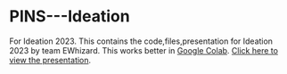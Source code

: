 # PINS---Ideation
For Ideation 2023.
This contains the code,files,presentation for Ideation 2023 by team EWhizard.
This works better in [Google Colab](https://colab.research.google.com/drive/1WMq66Qe55pfc9ScyMlnHwejvfAOlZYyh?usp=sharing "PINS-Ideation 2023").
[Click here to view the presentation](https://www.canva.com/design/DAFYGIAl9-g/FcR_1MPzJziyDlbtKEkagw/view?utm_content=DAFYGIAl9-g&utm_campaign=designshare&utm_medium=link&utm_source=publishsharelink "PINS -Canva Presentation").
